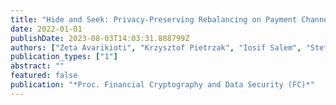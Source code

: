 ```yaml
---
title: "Hide and Seek: Privacy-Preserving Rebalancing on Payment Channel Networks"
date: 2022-01-01
publishDate: 2023-08-03T14:03:31.888799Z
authors: ["Zeta Avarikioti", "Krzysztof Pietrzak", "Iosif Salem", "Stefan Schmid", "Samarth Tiwari", "Michelle Yeo"]
publication_types: ["1"]
abstract: ""
featured: false
publication: "*Proc. Financial Cryptography and Data Security (FC)*"
---
```



